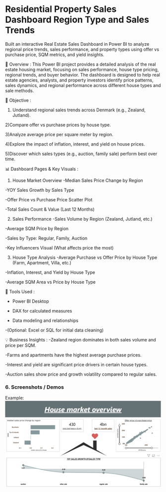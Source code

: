 # Residential Property Sales Dashboard Region Type and Sales Trends
Built an interactive Real Estate Sales Dashboard in Power BI to analyze regional price trends, sales performance, and property types using offer vs purchase price, SQM metrics, and yield insights.

📌 Overview :
This Power BI project provides a detailed analysis of the real estate housing market, focusing on sales performance, house type pricing, regional trends, and buyer behavior. The dashboard is designed to help real estate agencies, analysts, and property investors identify price patterns, sales dynamics, and regional performance across different house types and sale methods.

🎯 Objective :
1) Understand regional sales trends across Denmark (e.g., Zealand, Jutland).

2)Compare offer vs purchase prices by house type.

3)Analyze average price per square meter by region.

4)Explore the impact of inflation, interest, and yield on house prices.

5)Discover which sales types (e.g., auction, family sale) perform best over time.

📊 Dashboard Pages & Key Visuals :
1. House Market Overview
-Median Sales Price Change by Region

-YOY Sales Growth by Sales Type

-Offer Price vs Purchase Price Scatter Plot

-Total Sales Count & Value (Last 12 Months)

2. Sales Performance
-Sales Volume by Region (Zealand, Jutland, etc.)

-Average SQM Price by Region

-Sales by Type: Regular, Family, Auction

-Key Influencers Visual (What affects price the most)

3. House Type Analysis
-Average Purchase vs Offer Price by House Type (Farm, Apartment, Villa, etc.)

-Inflation, Interest, and Yield by House Type

-Average SQM Area vs Price by House Type

🧰 Tools Used :

- Power BI Desktop

- DAX for calculated measures

- Data modeling and relationships

-(Optional: Excel or SQL for initial data cleaning)

💡 Business Insights :
-Zealand region dominates in both sales volume and price per SQM.

-Farms and apartments have the highest average purchase prices.

-Interest and yield are significant price drivers in certain house types.

-Auction sales show price and growth volatility compared to regular sales.
### 6.	Screenshots / Demos
Example: ![Dashboard Preview](https://github.com/vaishali1808/Residential-Property-Sales-Dashboard-Region-Type-and-Sales-Trends/blob/main/home.png)
